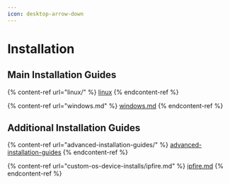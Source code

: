 ```yaml
---
icon: desktop-arrow-down
---
```


# Installation

## Main Installation Guides

{% content-ref url="linux/" %}
[linux](linux/)
{% endcontent-ref %}

{% content-ref url="windows.md" %}
[windows.md](windows.md)
{% endcontent-ref %}

## Additional Installation Guides

{% content-ref url="advanced-installation-guides/" %}
[advanced-installation-guides](advanced-installation-guides/)
{% endcontent-ref %}

{% content-ref url="custom-os-device-installs/ipfire.md" %}
[ipfire.md](custom-os-device-installs/ipfire.md)
{% endcontent-ref %}
